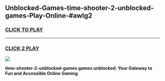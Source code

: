 
## Unblocked-Games-time-shooter-2-unblocked-games-Play-Online-#awlg2
<h3>
<a href="https://premium.freeplayer.one?title=time-shooter-2-unblocked-games&ref=27F">CLICK TO PLAY</a></h3>
<hr>

<h3>
<a href="https://premium.freeplayer.one?title=time-shooter-2-unblocked-games&ref=27F">CLICK 2 PLAY</a>
  
</h3>

<a href="https://premium.freeplayer.one?title=time-shooter-2-unblocked-games&ref=27F"><img src="https://clearcache.store/games.png"></a>


**time-shooter-2-unblocked-games games unblocked: Your Gateway to Fun and Accessible Online Gaming**
